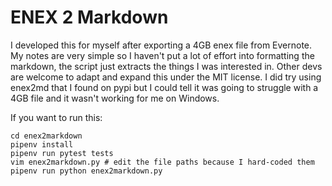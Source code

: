 # ENEX 2 Markdown

I developed this for myself after exporting a 4GB enex file from Evernote. My
notes are very simple so I haven't put a lot of effort into formatting the
markdown, the script just extracts the things I was interested in. Other devs
are welcome to adapt and expand this under the MIT license. I did try using
enex2md that I found on pypi but I could tell it was going to struggle with a
4GB file and it wasn't working for me on Windows.

If you want to run this:

```
cd enex2markdown
pipenv install
pipenv run pytest tests
vim enex2markdown.py # edit the file paths because I hard-coded them
pipenv run python enex2markdown.py
```
